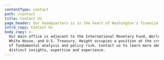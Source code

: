 ```yaml
---
contentType: contact
path: /contact
title: Contact Us
page_header: Our headquarters is in the heart of Washington's financial district.
intro_copy: Contact Us
body_copy: >-
  Our main office is adjacent to the International Monetary Fund, World Bank,
  White House, and U.S. Treasury. Height occupies a position at the crossroads
  of fundamental analysis and policy risk. Contact us to learn more about our
  distinct insights, expertise and experience.
---
```


